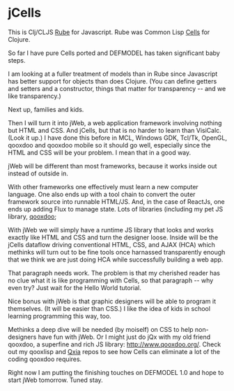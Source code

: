# jCells

This is Clj/CLJS [Rube](https://github.com/kennytilton/rube/wiki) for Javascript. Rube was Common Lisp [Cells](https://github.com/kennytilton/cells/wiki) for Clojure.

So far I have pure Cells ported and DEFMODEL has taken significant baby steps.

I am looking at a fuller treatment of models than in Rube since Javascript has better support for objects than does Clojure. (You can define getters and setters and a constructor, things that matter for transparency -- and we like transparency.)

Next up, families and kids.

Then I will turn it into jWeb, a web application framework involving nothing but HTML and CSS. And jCells, but that is no harder to learn than VisiCalc. (Look it up.) I have done this before in MCL, Windows GDK, Tcl/Tk, OpenGL, qooxdoo and qooxdoo mobile so it should go well, especially since the HTML and CSS will be your problem. I mean that in a good way.

jWeb will be different than most frameworks, because it works inside out instead of outside in.

With other frameworks one effectively must learn a new computer language. One also ends up with a tool chain to convert the outer framework source into runnable HTML/JS. And, in the case of ReactJs, one ends up adding Flux to manage state. Lots of libraries (including my pet JS library, [qooxdoo](http://www.qooxdoo.org/);

With jWeb we will simply have a runtime JS library that looks and works exactly like HTML and CSS and turn the designer loose. Inside will be the jCells dataflow driving conventional HTML, CSS, and AJAX (HCA) which methinks will turn out to be fine tools once harnassed transparently enough that we think we are just doing HCA while successfully building a web app. 

That paragraph needs work. The problem is that my cherished reader has no clue what it is like programming with Cells, so that paragraph -- why even try? Just wait for the Hello World tutorial.

Nice bonus with jWeb is that graphic designers will be able to program it themselves. (It will be easier than CSS.) I like the idea of kids in school learning programming this way, too.

Methinks a deep dive will be needed (by moiself) on CSS to help non-designers have fun with jWeb. Or I might just do jQx with my old friend qooxdoo, a superfine and rich JS library: http://www.qooxdoo.org/. Check out my qooxlisp and [Qxia](https://github.com/kennytilton/qxia/wiki) repos to see how Cells can eliminate a lot of the coding qooxdoo requires.

Right now I am putting the finishing touches on DEFMODEL 1.0 and hope to start jWeb tomorrow. Tuned stay.


